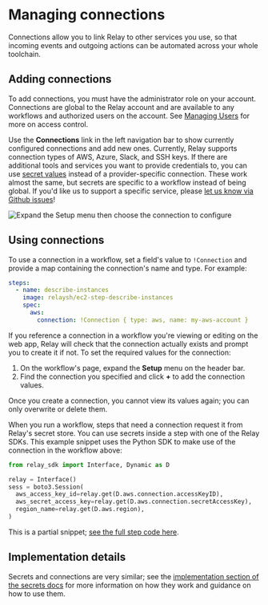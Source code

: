 # Managing connections

Connections allow you to link Relay to other services you use, so that incoming events and outgoing actions can be automated across your whole toolchain.

## Adding connections

To add connections, you must have the administrator role on your account. Connections are global to the Relay account and are available to any workflows and authorized users on the account. See [Managing Users](../managing-users.md) for more on access control.

Use the **Connections** link in the left navigation bar to show currently configured connections and add new ones. Currently, Relay supports connection types of AWS, Azure, Slack, and SSH keys. If there are additional tools and services you want to provide credentials to, you can use [secret values](managing-secrets.md) instead of a provider-specific connection. These work almost the same, but secrets are specific to a workflow instead of being global. If you'd like us to support a specific service, please [let us know via Github issues](https://github.com/puppetlabs/relay/issues/new/choose)!

![Expand the Setup menu then choose the connection to configure](../images/managing-connections-setup.gif)

## Using connections

To use a connection in a workflow, set a field's value to `!Connection` and provide a map containing the connection's name and type. For example:

```yaml
steps:
  - name: describe-instances
    image: relaysh/ec2-step-describe-instances
    spec:
      aws:
        connection: !Connection { type: aws, name: my-aws-account }
```

If you reference a connection in a workflow you're viewing or editing on the web app, Relay will check that the connection actually exists and prompt you to create it if not. To set the required values for the connection:
1. On the workflow's page, expand the **Setup** menu on the header bar.
2. Find the connection you specified and click **+** to add the connection values. 

Once you create a connection, you cannot view its values again; you can only overwrite or delete them.

When you run a workflow, steps that need a connection request it from Relay's secret store. You can use secrets inside a step with one of the Relay SDKs. This example snippet uses the Python SDK to make use of the connection in the workflow above:

```python
from relay_sdk import Interface, Dynamic as D

relay = Interface()
sess = boto3.Session(
  aws_access_key_id=relay.get(D.aws.connection.accessKeyID),
  aws_secret_access_key=relay.get(D.aws.connection.secretAccessKey),
  region_name=relay.get(D.aws.region),
)
```
This is a partial snippet; [see the full step code here](https://github.com/relay-integrations/relay-aws-ec2/tree/master/steps/aws-ec2-step-instances-describe).

## Implementation details

Secrets and connections are very similar; see the [implementation section of the secrets docs](managing-secrets.md) for more information on how they work and guidance on how to use them.
